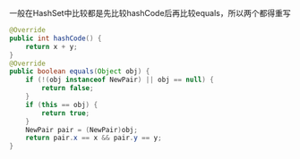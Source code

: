 一般在HashSet中比较都是先比较hashCode后再比较equals，所以两个都得重写
```java
@Override
public int hashCode() {
    return x + y;
}
@Override
public boolean equals(Object obj) {
    if (!(obj instanceof NewPair) || obj == null) {
        return false;
    }
    if (this == obj) {
        return true;
    }
    NewPair pair = (NewPair)obj;
    return pair.x == x && pair.y == y;
}
```